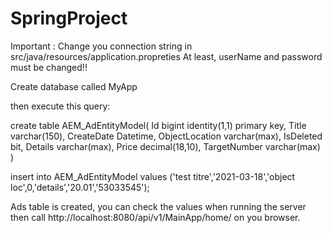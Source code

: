 # SpringProject

Important : 
Change you connection string in src/java/resources/application.propreties
At least, userName and password must be changed!!


Create database called MyApp


then execute this query:

create table AEM_AdEntityModel(
	Id bigint identity(1,1) primary key,
	Title varchar(150),
	CreateDate Datetime,
	ObjectLocation varchar(max),
	IsDeleted bit,
	Details varchar(max),
	Price decimal(18,10),
	TargetNumber varchar(max)
)

insert into AEM_AdEntityModel values ('test titre','2021-03-18','object loc',0,'details','20.01','53033545');

Ads table is created, you can check the values when running the server then call http://localhost:8080/api/v1/MainApp/home/ on you browser.
